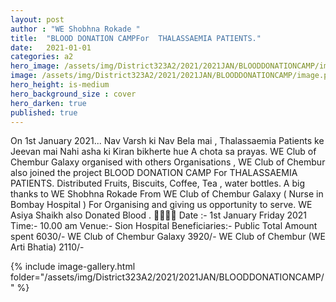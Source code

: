 ```yaml
---
layout: post
author : "WE Shobhna Rokade "
title:  "BLOOD DONATION CAMPFor  THALASSAEMIA PATIENTS."
date:   2021-01-01
categories: a2
hero_image: /assets/img/District323A2/2021/2021JAN/BLOODDONATIONCAMP/image(1).png
image: /assets/img/District323A2/2021/2021JAN/BLOODDONATIONCAMP/image.png
hero_height: is-medium
hero_background_size : cover
hero_darken: true
published: true
---
```


On 1st January 2021... Nav Varsh ki Nav Bela mai ,  Thalassaemia  Patients ke Jeevan mai Nahi asha ki Kiran bikherte hue A chota sa prayas. WE Club of Chembur Galaxy organised with others Organisations , WE Club of Chembur also joined the project BLOOD DONATION CAMP                For  THALASSAEMIA PATIENTS. Distributed Fruits, Biscuits, Coffee, Tea , water bottles. A big thanks to WE Shobhna Rokade From  WE Club of Chembur Galaxy  ( Nurse in Bombay Hospital ) For Organising and giving us opportunity to serve. WE Asiya Shaikh also Donated Blood . 👏🏻👏🏻 Date :- 1st January Friday 2021 Time:- 10.00 am  Venue:- Sion Hospital  Beneficiaries:- Public  Total Amount spent  6030/- WE Club of Chembur Galaxy  3920/- WE Club of Chembur (WE Arti Bhatia) 2110/-

{% include image-gallery.html folder="/assets/img/District323A2/2021/2021JAN/BLOODDONATIONCAMP/" %}